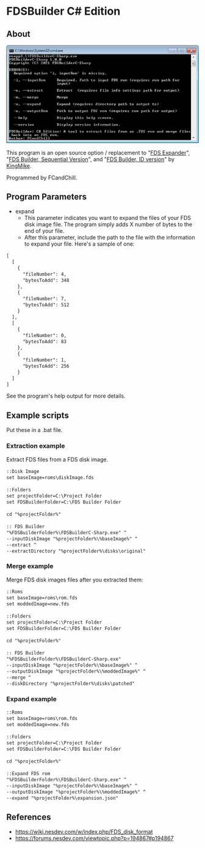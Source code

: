 # FDSBuilder C# Edition

## About

![picture](fdsbuilder.png)

This program is an open source option / replacement to "[FDS Expander](https://www.romhacking.net/utilities/702/)", "[FDS Builder, Sequential Version](https://www.romhacking.net/utilities/747/)", and "[FDS Builder, ID version](https://www.romhacking.net/utilities/302/)" by [KingMike](https://www.romhacking.net/community/76/).

Programmed by FCandChill.

## Program Parameters
* expand
    * This parameter indicates you want to expand the files of your FDS disk image file. The program simply adds X number of bytes to the end of your file.
    * After this parameter, include the path to the file with the information to expand your file. Here's a sample of one:
  
```
[
  [
    {
      "fileNumber": 4,
      "bytesToAdd": 348
    },
    {
      "fileNumber": 7,
      "bytesToAdd": 512
    }
  ],
  [
    {
      "fileNumber": 0,
      "bytesToAdd": 83
    },
    {
      "fileNumber": 1,
      "bytesToAdd": 256
    }
  ]
]
```

See the program's help output for more details.

## Example scripts
Put these in a .bat file.

### Extraction example
Extract FDS files from a FDS disk image.
```
::Disk Image
set baseImage=roms\diskImage.fds

::Folders
set projectFolder=C:\Project Folder
set FDSBuilderFolder=C:\FDS Builder Folder

cd "%projectFolder%"

:: FDS Builder
"%FDSBuilderFolder%\FDSBuilderC-Sharp.exe" ^
--inputDiskImage "%projectFolder%\%baseImage%" ^
--extract ^
--extractDirectory "%projectFolder%\disks\original"
```

### Merge example
Merge FDS disk images files after you extracted them:

```
::Roms
set baseImage=roms\rom.fds
set moddedImage=new.fds

::Folders
set projectFolder=C:\Project Folder
set FDSBuilderFolder=C:\FDS Builder Folder

cd "%projectFolder%"

:: FDS Builder
"%FDSBuilderFolder%\FDSBuilderC-Sharp.exe"
--inputDiskImage "%projectFolder%\%baseImage%" ^
--outputDiskImage "%projectFolder%\%moddedImage%" ^
--merge ^
--diskDirectory "%projectFolder%\disks\patched"
```

### Expand example
```
::Roms
set baseImage=roms\rom.fds
set moddedImage=new.fds

::Folders
set projectFolder=C:\Project Folder
set FDSBuilderFolder=C:\FDS Builder Folder

cd "%projectFolder%"

::Expand FDS rom
"%FDSBuilderFolder%\FDSBuilderC-Sharp.exe" ^
--inputDiskImage "%projectFolder%\%baseImage%" ^
--outputDiskImage "%projectFolder%\%moddedImage%" ^
--expand "%projectFolder%\expansion.json"
```

## References
* https://wiki.nesdev.com/w/index.php/FDS_disk_format
* https://forums.nesdev.com/viewtopic.php?p=194867#p194867
